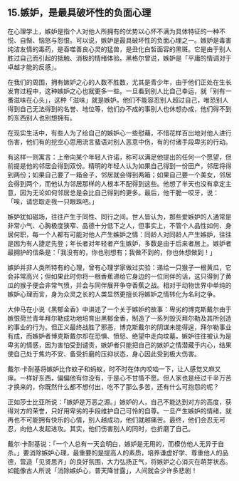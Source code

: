 ## 15.嫉妒，是最具破坏性的负面心理
在心理学上，嫉妒是指个人对他人所拥有的优势以心怀不满为具体特征的一种不悦、自惭、恼怒与怨恨。可以说，嫉妒是最具破坏性的负面心理之一。嫉妒是毒害纯洁友情的毒药，是吞噬善良心灵的猛兽，是丑化白皙面容的黑斑。它是由于别人胜过自己而引起的抵触、消极的情绪体验。黑格尔曾说，嫉妒是「平庸的情调对于卓越才能的反感」。


在我们的周围，拥有嫉妒之心的人数不胜数，尤其是青少年，由于他们正处在生长发育过程中，这种嫉妒之心也就更多一些。一旦看到别人比自己幸运，就「别有一番滋味在心头」，这种「滋味」就是嫉妒。他们不能容忍别人超过自己，唯恐别人得到自己无法得到的名誉、地位等，他们办不成的事别人也休想办成，他们得不到的东西别人也别想拥有。


在现实生活中，有些人为了给自己的嫉妒心一些慰藉，不惜花样百出地对他人进行伤害，他们有的挖空心思用流言蜚语对别人恶意中伤，有的付诸手段卑劣的行动。


有这样一则寓言：上帝向某个年轻人许诺，称可以满足他提出的任何一个愿望，但前提是他的邻居会得到双份。精明的年轻人认为如果自己得到一份田产，邻居将得到两份；如果自己要了一箱金子，邻居就会得到两箱；如果自己要一个美女，邻居会得到两个，而他认为邻居那样的人根本不配得到这些。他想了半天也没有拿定主意，因为无论如何邻居总是会比自己得到的更多。最后，他干脆一咬牙，说：「唉，请您取走我一只眼珠吧。」


嫉妒犹如磁场，往往产生于同性、同行之间。世人皆认为，那些爱嫉妒的人通常是非常小气、心胸极度狭窄、品德十分低下之人，但事实上，不管个人品性如何、身居何职，每一个人都有可能对他人产生嫉妒之情：同龄人对同龄人产生嫉妒，往往是因为有人捷足先登；年长者对年轻者产生嫉妒，多数是由于后来者居上。嫉妒者最拥护的信条是：「我没有的，你也别想有；我做不到的，你也休想做到！」


嫉妒并非人类所特有的心理，曾有心理学家做过实验：递给一只猴子一根黄瓜，它会非常高兴；但如果此时你将一根香蕉递给它身边的一位同伴的话，这只得到了黄瓜的猴子便会非常气愤，并会与同伴展开争夺香蕉之战。相对于动物世界中单纯的嫉妒心理而言，身为众灵之长的人类显然更擅长将嫉妒之情转化为名利之争。


大仲马在小说《黑郁金香》中讲述了一个关于嫉妒的故事：卑劣的博克斯戴尔由于嫉恨荷兰青年拜尔勒成功地培育出黑郁金香，制造了一系列毁灭拜尔勒及其所创造的事业的行为。但正义最终战胜了邪恶，博克斯戴尔的阴谋未能得逞，拜尔勒事业有成，而嫉妒者博克斯戴尔却在恐惧、愤怒、绝望中走向坟墓。嫉妒往往被认为是卑劣的情感，因为害怕受到谴责，嫉妒者只能把自己的嫉妒之情潜藏于内心，结果使自己处于焦灼不安、备受折磨的压抑状态，身心因此受到极大伤害。


戴尔·卡耐基将嫉妒比作蚊子和蚂蚁，时不时在体内咬啮一下，让人感觉又麻又痒。一样好东西，偏偏他有你没有，于是心不甘情不愿。但人家也是经过千辛万苦才换来的，你既然什么都不想付出，吃不了那么多苦，还有什么可抱怨的呢？


正如莎士比亚所说：「嫉妒是万恶之源。」嫉妒的人，自己不能达到对方的高度，获得对方的荣誉，只好用卑劣的手段维护自己可怜的自尊。一旦产生嫉妒的情绪，就再也不可能拥有快乐的心情，别人越成功，他们就越痛苦。最终，他们会忍无可忍，向他人发起进攻。其实，他们伤害别人的同时，也折磨了自己。


戴尔·卡耐基说：「一个人总有一天会明白，嫉妒是无用的，而模仿他人无异于自杀。」要消除嫉妒心理，最重要的是提高人的素质，培养谦虚好学、尊重他人的品德，营造「见贤思齐」的良好氛围，大力弘扬正气，将嫉妒之心消灭在萌芽状态。如能像古人所说「消除嫉妒心，普天降甘露」，人间就会少许多悲剧！

